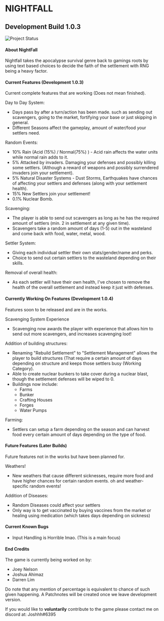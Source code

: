 # NIGHTFALL
## Development Build 1.0.3

![Project Status](https://img.shields.io/badge/Project%20Status-Discontinued-red?style=for-the-badge&logo=github)

#### About NightFall
Nightfall takes the apocalypse survival genre back to gamings roots by using text based choices to decide the faith of the settlement with RNG being a heavy factor.

#### Current Features (Development 1.0.3)
Current complete features that are working (Does not mean finished).

Day to Day System:
- Days pass by after a turn/action has been made. such as sending out scavengers, going to the market, fortifying your base or just skipping in general.
- Different Seasons affect the gameplay, amount of water/food your settlers need.

Random Events:
- 10% Rain (Acid (15%) / Normal(75%) ) - Acid rain affects the water units while normal rain adds to it.
- 5% Attacked by invaders. Damaging your defenses and possibly killing some settlers. (Although a reward of weapons and possibly surrendered invaders join your settlement).
- 5% Natural Disaster Systems - Dust Storms, Earthquakes have chances of affecting your settlers and defenses (along with your settlement health).
- 15% New Settlers join your settlement!
- 0.1% Nuclear Bomb.

Scavenging:
- The player is able to send out scavengers as long as he has the required amount of settlers (min. 2 in settlement at any given time).
- Scavengers take a random amount of days (1-5) out in the wasteland and come back with food, water, metal, wood.

Settler System:
- Giving each individual settler their own stats/gender/name and perks.
- Choice to send out certain settlers to the wasteland depending on their skills.

Removal of overall health:
- As each settler will have their own health, I've chosen to remove the health of the overall settlement and instead keep it just with defenses.

#### Currently Working On Features (Development 1.0.4)
Features soon to be released and are in the works.

Scavenging System Experience
- Scavenging now awards the player with experience that allows him to send out more scavengers, and increases scavenging loot!

Addition of building structures:
- Renaming "Rebuild Settlement" to "Settlement Management" allows the player to build structures (That require a certain amount of days depending on structure and keeps those settlers busy (Working Category).
- Able to create nuclear bunkers to take cover during a nuclear blast, though the settlement defenses will be wiped to 0.
- Buildings now include:
  - Farms
  - Bunker
  - Crafting Houses
  - Forges
  - Water Pumps

Farming:
- Settlers can setup a farm depending on the season and can harvest food every certain amount of days depending on the type of food.

#### Future Features (Later Builds)
Future features not in the works but have been planned for.

Weathers!
- New weathers that cause different sicknesses, require more food and have higher chances for certain random events. oh and weather-specific random events!

Addition of Diseases:
- Random Diseases could affect your settlers
- Only way is to get vaccinated by buying vaccines from the market or healing using medication (which takes days depending on sickness)

#### Current Known Bugs
- Input Handling is Horrible lmao. (This is a main focus)

#### End Credits
The game is currently being worked on by:
- Joey Nelson
- Joshua Ahimaz
- Darren Lim

Do note that any mention of percentage is equivalent to chance of such given happening.
A Patchnotes will be created once we leave development version.

If you would like to **voluntarily** contribute to the game please contact me on discord at: Joshhh#6395
